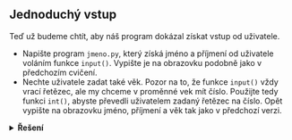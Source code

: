 ## Jednoduchý vstup

Teď už budeme chtít, aby náš program dokázal získat vstup od uživatele.

- Napište program `jmeno.py`, který získá jméno a příjmení od uživatele voláním funkce `input()`. Vypište je na
  obrazovku podobně jako v předchozím cvičení.
- Nechte uživatele zadat také věk. Pozor na to, že funkce `input()` vždy vrací řetězec, ale my chceme v proměnné vek mít
  číslo. Použijte tedy funkci `int()`, abyste převedli uživatelem zadaný řetězec na číslo. Opět vypište na obrazovku
  jméno, příjmení a věk tak jako v předchozí verzi.

<details>
<summary><b>Řešení</b></summary>


```python
# jmeno.py

jmeno = input('Zadej jméno: ')
prijmeni = input('Zadej příjmení: ')
print(f'{jmeno} {prijmeni}')

vek = input('Zadej věk: ')
vek = int(vek)
print(f'{jmeno} {prijmeni}, věk: {vek}')
```

</details>
